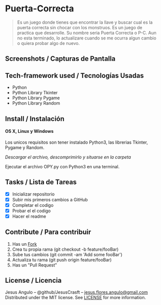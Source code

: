 # Puerta-Correcta
> Es un juego donde tienes que encontrar la llave y buscar cual es la puerta correcta sin chocar con los monstruos.
> Es un juego de practica que desarrolle.
> Su nombre seria Puerta Correcta o P-C.
> Aun no esta terminado, lo actualizare cuando se me ocurra algun cambio o quiera probar algo de nuevo.

## Screenshots / Capturas de Pantalla

## Tech-framework used / Tecnologías Usadas
- Python
- Python Library Tkinter
- Python Library Pygame
- Python Library Random

## Install / Instalación
#### OS X, Linux y Windows

Los unicos requisitos son tener instalado Python3, las librerias Tkinter, Pygame y Random.

*Descargar el archivo, descomprimirlo y situarse en la carpeta*

Ejecutar el archivo OPY.py con Python3 en una terminal.

## Tasks / Lista de Tareas
- [x] Inicializar repositorio
- [x] Subir mis primeros cambios a GitHub
- [x] Completar el codigo
- [x] Probar el el codigo
- [x] Hacer el readme

## Contribute / Para contribuir
1. Has un [Fork](https://github.com/JesusCrasft/Puerta-Correcta/fork)
2. Crea tu propia rama (git checkout -b feature/fooBar)
3. Sube tus cambios (git commit -am 'Add some fooBar')
4. Actualiza tu rama (git push origin feature/fooBar)
5. Has un "Pull Request"

## License / Licencia
Jesus Angulo – @github/JesusCrasft – jesus.flores.angulo@gmail.com
Distributed under the MIT license. See [LICENSE](LICENSE) for more information.
